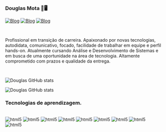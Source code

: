 ### Douglas Mota 🤖🖥️

[![Blog](https://img.shields.io/badge/Facebook-1877F2?style=for-the-badge&logo=facebook&logoColor=white)](https://www.facebook.com/H3llGow)  [![Blog](https://img.shields.io/badge/Instagram-E4405F?style=for-the-badge&logo=instagram&logoColor=white)](https://www.instagram.com/h3llgow/)  [![Blog](https://img.shields.io/badge/LinkedIn-0077B5?style=for-the-badge&logo=linkedin&logoColor=white)](https://www.linkedin.com/in/douglas-mota-3a581b237)
</div><br/>

Profissional em transição de carreira. 
Apaixonado por novas tecnologias, autodidata, comunicativo, focado, facilidade de trabalhar em equipe e perfil hands-on. Atualmente cursando Análise e Desenvolvimento de Sistemas e em busca de uma oportunidade na área de tecnologia. Altamente comprometido com prazos e qualidade da entrega.
</div><br/>

![Douglas GitHub stats](https://github-readme-stats.vercel.app/api?username=Hellgow&show_icons=true&theme=dracula)

![Douglas GitHub stats](https://github-readme-stats.vercel.app/api/top-langs/?username=Hellgow&theme=blue-green)

### Tecnologias de aprendizagem.

<div style="display: inline_block"><br/>
  <img align="center" alt="html5" src="https://img.shields.io/badge/HTML5-E34F26?style=for-the-badge&logo=html5&logoColor=white" /> <img align="center" alt="html5" src="https://img.shields.io/badge/CSS3-1572B6?style=for-the-badge&logo=css3&logoColor=white" /> <img align="center" alt="html5" src="https://img.shields.io/badge/Java-ED8B00?style=for-the-badge&logo=java&logoColor=white" /> <img align="center" alt="html5" src="https://img.shields.io/badge/JavaScript-323330?style=for-the-badge&logo=javascript&logoColor=F7DF1E" /> <img align="center" alt="html5" src="https://img.shields.io/badge/TypeScript-007ACC?style=for-the-badge&logo=typescript&logoColor=white" /> <img align="center" alt="html5" src="https://img.shields.io/badge/Angular-DD0031?style=for-the-badge&logo=angular&logoColor=white" /> <img align="center" alt="html5" src="https://img.shields.io/badge/Spring-6DB33F?style=for-the-badge&logo=spring&logoColor=white" /> <img align="center" alt="html5" src="https://img.shields.io/badge/Python-3776AB?style=for-the-badge&logo=python&logoColor=white" /> <img align="center" alt="html5" src="https://img.shields.io/badge/C-1572B6?style=for-the-badge&logo=c&logoColor=white" />

